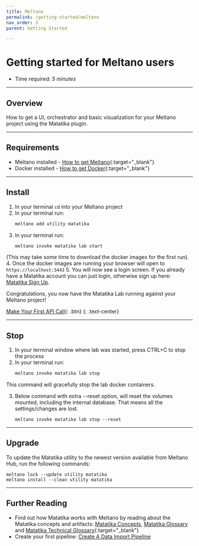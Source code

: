```yaml
---
title: Meltano
permalink: /getting-started/meltano
nav_order: 3
parent: Getting Started

---
```


# Getting started for Meltano users

- Time required: *5 minutes*

---

## Overview

How to get a UI, orchestrator and basic visualization for your Meltano project using the Matatika plugin.

---

## Requirements

- Meltano installed - [How to get Meltano](https://docs.meltano.com/getting-started/installation){:target="_blank"}
- Docker installed - [How to get Docker](https://docs.docker.com/get-docker/){:target="_blank"}

---

## Install

1. In your terminal `cd` into your Meltano project
2. In your terminal run:
    ```sh
    meltano add utility matatika
    ```
3. In your terminal run:
    ```sh
    meltano invoke matatika lab start
    ```
(This may take some time to download the docker images for the first run).
4. Once the docker images are running your browser will open to `https://localhost:3443`
5. You will now see a login screen. If you already have a Matatika account you can just login, otherwise sign up here: [Matatika Sign Up](https://www.matatika.com/sign-up/).

Congratulations, you now have the Matatika Lab running against your Meltano project!

[Make Your First API Call]({{site.baseurl}}/how-to-guides/use-the-matatika-api/making-your-first-api-call){: .btn}
{: .text-center}

---

## Stop
1. In your terminal window where lab was started, press CTRL+C to stop the process
2. In your terminal run:
    ```sh
    meltano invoke matatika lab stop
    ```
This command will gracefully stop the lab docker containers.

3. Below command with extra --reset option, will reset the volumes mounted, including the internal database. That means all the settings/changes are lost.

    ```
    meltano invoke matatika lab stop --reset
    ```

---

## Upgrade
To update the Matatika utility to the newest version available from Meltano Hub, run the following commands: 

```
meltano lock --update utility matatika
meltano install --clean utility matatika
```

---

## Further Reading

- Find out how Matatika works with Meltano by reading about the Matatika concepts and artifacts: [Matatika Concepts]({{site.baseurl}}/concepts), [Matatika Glossary]({{site.baseurl}}/glossary) and [Matatika Technical Glossary](https://github.com/Matatika/matatika-examples/tree/master/matatika_technical_glossary){:target="_blank"}
- Create your first pipeline: [Create A Data Import Pipeline]({{site.baseurl}}/how-to-guides/import-data/create-a-data-import-pipeline)
